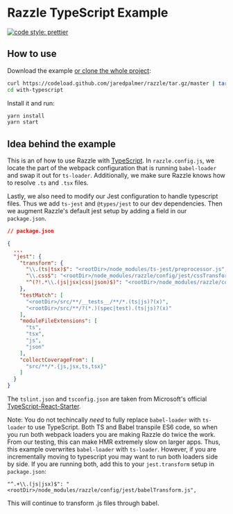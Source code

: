 # Razzle TypeScript Example

[![code style: prettier](https://img.shields.io/badge/code_style-prettier-ff69b4.svg)](http://prettier.io)

## How to use
Download the example [or clone the whole project](https://github.com/jaredpalmer/razzle.git):

```bash
curl https://codeload.github.com/jaredpalmer/razzle/tar.gz/master | tar -xz --strip=2 razzle-master/examples/with-typescript
cd with-typescript
```

Install it and run:

```bash
yarn install
yarn start
```

## Idea behind the example
This is an of how to use Razzle with [TypeScript](https://github.com/Microsoft/TypeScript). 
In `razzle.config.js`, we locate the part of the webpack configuration 
that is running `babel-loader` and swap it out for `ts-loader`. 
Additionally, we make sure Razzle knows how to resolve `.ts` and `.tsx` files.

Lastly, we also need to modify our Jest configuration to handle typescript files. 
Thus we add `ts-jest` and `@types/jest` to our dev dependencies. Then we augment Razzle's default jest setup by adding a field in our `package.json`.

```json
// package.json

{
  ...
  "jest": {
    "transform": {
      "\\.(ts|tsx)$": "<rootDir>/node_modules/ts-jest/preprocessor.js",
      "\\.css$": "<rootDir>/node_modules/razzle/config/jest/cssTransform.js",
      "^(?!.*\\.(js|jsx|css|json)$)": "<rootDir>/node_modules/razzle/config/jest/fileTransform.js"
    },
    "testMatch": [
      "<rootDir>/src/**/__tests__/**/*.(ts|js)?(x)",
      "<rootDir>/src/**/?(*.)(spec|test).(ts|js)?(x)"
    ],
    "moduleFileExtensions": [
      "ts",
      "tsx",
      "js",
      "json"
    ],
    "collectCoverageFrom": [
      "src/**/*.{js,jsx,ts,tsx}"
    ]
  }
}
```

The `tslint.json` and `tsconfig.json` are taken from Microsoft's official 
[TypeScript-React-Starter](https://github.com/Microsoft/TypeScript-React-Starter).

Note: You do not techincally _need_ to fully replace `babel-loader` with 
`ts-loader` to use TypeScript. Both TS and Babel transpile ES6 code,
so when you run both webpack loaders you are making Razzle do twice the work. From our testing,
this can make HMR extremely slow on larger apps. Thus, this example overwrites
`babel-loader` with `ts-loader`. However, if you are incrementally moving to typescript you may want to run both loaders side by side. If you are running both, add this to your `jest.transform` setup in `package.json`:

```
"^.+\\.(js|jsx)$": "<rootDir>/node_modules/razzle/config/jest/babelTransform.js",
```
This will continue to transform .js files through babel.
